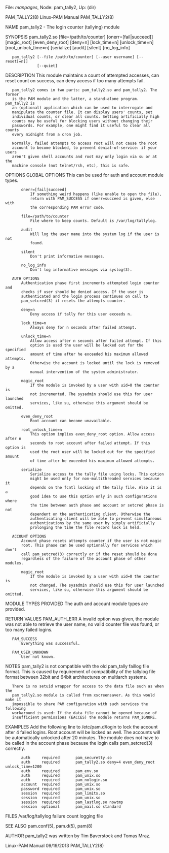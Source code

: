 File: *manpages*,  Node: pam_tally2,  Up: (dir)

PAM_TALLY2(8)                  Linux-PAM Manual                  PAM_TALLY2(8)



NAME
       pam_tally2 - The login counter (tallying) module

SYNOPSIS
       pam_tally2.so [file=/path/to/counter] [onerr=[fail|succeed]]
                     [magic_root] [even_deny_root] [deny=n] [lock_time=n]
                     [unlock_time=n] [root_unlock_time=n] [serialize] [audit]
                     [silent] [no_log_info]

       pam_tally2 [--file /path/to/counter] [--user username] [--reset[=n]]
                  [--quiet]

DESCRIPTION
       This module maintains a count of attempted accesses, can reset count on
       success, can deny access if too many attempts fail.

       pam_tally2 comes in two parts: pam_tally2.so and pam_tally2. The former
       is the PAM module and the latter, a stand-alone program.  pam_tally2 is
       an (optional) application which can be used to interrogate and
       manipulate the counter file. It can display users' counts, set
       individual counts, or clear all counts. Setting artificially high
       counts may be useful for blocking users without changing their
       passwords. For example, one might find it useful to clear all counts
       every midnight from a cron job.

       Normally, failed attempts to access root will not cause the root
       account to become blocked, to prevent denial-of-service: if your users
       aren't given shell accounts and root may only login via su or at the
       machine console (not telnet/rsh, etc), this is safe.

OPTIONS
       GLOBAL OPTIONS
           This can be used for auth and account module types.

           onerr=[fail|succeed]
               If something weird happens (like unable to open the file),
               return with PAM_SUCCESS if onerr=succeed is given, else with
               the corresponding PAM error code.

           file=/path/to/counter
               File where to keep counts. Default is /var/log/tallylog.

           audit
               Will log the user name into the system log if the user is not
               found.

           silent
               Don't print informative messages.

           no_log_info
               Don't log informative messages via syslog(3).

       AUTH OPTIONS
           Authentication phase first increments attempted login counter and
           checks if user should be denied access. If the user is
           authenticated and the login process continues on call to
           pam_setcred(3) it resets the attempts counter.

           deny=n
               Deny access if tally for this user exceeds n.

           lock_time=n
               Always deny for n seconds after failed attempt.

           unlock_time=n
               Allow access after n seconds after failed attempt. If this
               option is used the user will be locked out for the specified
               amount of time after he exceeded his maximum allowed attempts.
               Otherwise the account is locked until the lock is removed by a
               manual intervention of the system administrator.

           magic_root
               If the module is invoked by a user with uid=0 the counter is
               not incremented. The sysadmin should use this for user launched
               services, like su, otherwise this argument should be omitted.

           even_deny_root
               Root account can become unavailable.

           root_unlock_time=n
               This option implies even_deny_root option. Allow access after n
               seconds to root account after failed attempt. If this option is
               used the root user will be locked out for the specified amount
               of time after he exceeded his maximum allowed attempts.

           serialize
               Serialize access to the tally file using locks. This option
               might be used only for non-multithreaded services because it
               depends on the fcntl locking of the tally file. Also it is a
               good idea to use this option only in such configurations where
               the time between auth phase and account or setcred phase is not
               dependent on the authenticating client. Otherwise the
               authenticating client will be able to prevent simultaneous
               authentications by the same user by simply artificially
               prolonging the time the file record lock is held.

       ACCOUNT OPTIONS
           Account phase resets attempts counter if the user is not magic
           root. This phase can be used optionally for services which don't
           call pam_setcred(3) correctly or if the reset should be done
           regardless of the failure of the account phase of other modules.

           magic_root
               If the module is invoked by a user with uid=0 the counter is
               not changed. The sysadmin should use this for user launched
               services, like su, otherwise this argument should be omitted.

MODULE TYPES PROVIDED
       The auth and account module types are provided.

RETURN VALUES
       PAM_AUTH_ERR
           A invalid option was given, the module was not able to retrieve the
           user name, no valid counter file was found, or too many failed
           logins.

       PAM_SUCCESS
           Everything was successful.

       PAM_USER_UNKNOWN
           User not known.

NOTES
       pam_tally2 is not compatible with the old pam_tally faillog file
       format. This is caused by requirement of compatibility of the tallylog
       file format between 32bit and 64bit architectures on multiarch systems.

       There is no setuid wrapper for access to the data file such as when the
       pam_tally2.so module is called from xscreensaver. As this would make it
       impossible to share PAM configuration with such services the following
       workaround is used: If the data file cannot be opened because of
       insufficient permissions (EACCES) the module returns PAM_IGNORE.

EXAMPLES
       Add the following line to /etc/pam.d/login to lock the account after 4
       failed logins. Root account will be locked as well. The accounts will
       be automatically unlocked after 20 minutes. The module does not have to
       be called in the account phase because the login calls pam_setcred(3)
       correctly.

           auth     required       pam_securetty.so
           auth     required       pam_tally2.so deny=4 even_deny_root unlock_time=1200
           auth     required       pam_env.so
           auth     required       pam_unix.so
           auth     required       pam_nologin.so
           account  required       pam_unix.so
           password required       pam_unix.so
           session  required       pam_limits.so
           session  required       pam_unix.so
           session  required       pam_lastlog.so nowtmp
           session  optional       pam_mail.so standard


FILES
       /var/log/tallylog
           failure count logging file

SEE ALSO
       pam.conf(5), pam.d(5), pam(8)

AUTHOR
       pam_tally2 was written by Tim Baverstock and Tomas Mraz.



Linux-PAM Manual                  09/19/2013                     PAM_TALLY2(8)
